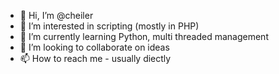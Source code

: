 - 👋 Hi, I’m @cheiler
- 👀 I’m interested in scripting (mostly in PHP)
- 🌱 I’m currently learning Python, multi threaded management
- 💞️ I’m looking to collaborate on ideas
- 📫 How to reach me - usually diectly

<!---
cheiler/cheiler is a ✨ special ✨ repository because its `README.md` (this file) appears on your GitHub profile.
You can click the Preview link to take a look at your changes.
--->
